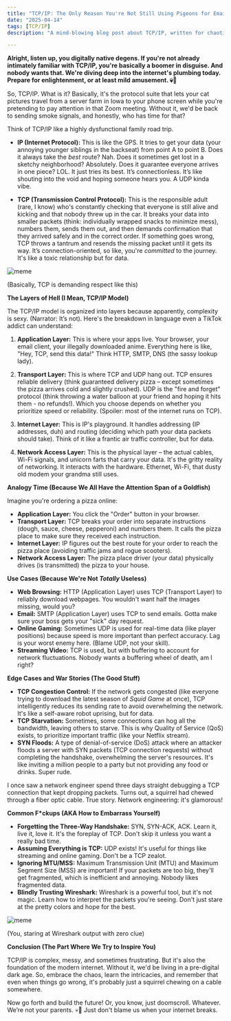 ```yaml
---
title: "TCP/IP: The Only Reason You're Not Still Using Pigeons for Email (Probably)"
date: "2025-04-14"
tags: [TCP/IP]
description: "A mind-blowing blog post about TCP/IP, written for chaotic Gen Z engineers who'd rather be doomscrolling."

---
```


**Alright, listen up, you digitally native degens. If you're not already intimately familiar with TCP/IP, you're basically a boomer in disguise. And nobody wants that. We're diving deep into the internet's plumbing today. Prepare for enlightenment, or at least mild amusement. 💀🙏**

So, TCP/IP. What is it? Basically, it's the protocol suite that lets your cat pictures travel from a server farm in Iowa to your phone screen while you're pretending to pay attention in that Zoom meeting. Without it, we'd be back to sending smoke signals, and honestly, who has time for that?

Think of TCP/IP like a highly dysfunctional family road trip.

*   **IP (Internet Protocol):** This is like the GPS. It tries to get your data (your annoying younger siblings in the backseat) from point A to point B. Does it always take the *best* route? Nah. Does it sometimes get lost in a sketchy neighborhood? Absolutely. Does it guarantee everyone arrives in one piece? LOL. It just tries its best. It’s connectionless. It’s like shouting into the void and hoping someone hears you. A UDP kinda vibe.

*   **TCP (Transmission Control Protocol):** This is the responsible adult (rare, I know) who's constantly checking that everyone is still alive and kicking and that nobody threw up in the car. It breaks your data into smaller packets (think: individually wrapped snacks to minimize mess), numbers them, sends them out, and then demands confirmation that they arrived safely and in the correct order. If something goes wrong, TCP throws a tantrum and resends the missing packet until it gets its way. It’s connection-oriented, so like, you're *committed* to the journey. It's like a toxic relationship but for data.

![meme](https://i.kym-cdn.com/photos/images/newsfeed/001/469/445/69d.jpg)

(Basically, TCP is demanding respect like this)

**The Layers of Hell (I Mean, TCP/IP Model)**

The TCP/IP model is organized into layers because apparently, complexity is sexy. (Narrator: It’s not). Here's the breakdown in language even a TikTok addict can understand:

1.  **Application Layer:** This is where your apps live. Your browser, your email client, your illegally downloaded anime. Everything here is like, "Hey, TCP, send this data!" Think HTTP, SMTP, DNS (the sassy lookup lady).

2.  **Transport Layer:** This is where TCP and UDP hang out. TCP ensures reliable delivery (think guaranteed delivery pizza – except sometimes the pizza arrives cold and slightly crushed). UDP is the "fire and forget" protocol (think throwing a water balloon at your friend and hoping it hits them - no refunds!). Which you choose depends on whether you prioritize speed or reliability. (Spoiler: most of the internet runs on TCP).

3.  **Internet Layer:** This is IP's playground. It handles addressing (IP addresses, duh) and routing (deciding which path your data packets should take). Think of it like a frantic air traffic controller, but for data.

4.  **Network Access Layer:** This is the physical layer – the actual cables, Wi-Fi signals, and unicorn farts that carry your data. It's the gritty reality of networking. It interacts with the hardware. Ethernet, Wi-Fi, that dusty old modem your grandma still uses.

**Analogy Time (Because We All Have the Attention Span of a Goldfish)**

Imagine you're ordering a pizza online:

*   **Application Layer:** You click the "Order" button in your browser.
*   **Transport Layer:** TCP breaks your order into separate instructions (dough, sauce, cheese, pepperoni) and numbers them. It calls the pizza place to make sure they received each instruction.
*   **Internet Layer:** IP figures out the best route for your order to reach the pizza place (avoiding traffic jams and rogue scooters).
*   **Network Access Layer:** The pizza place driver (your data) physically drives (is transmitted) the pizza to your house.

**Use Cases (Because We're Not *Totally* Useless)**

*   **Web Browsing:** HTTP (Application Layer) uses TCP (Transport Layer) to reliably download webpages. You wouldn't want half the images missing, would you?
*   **Email:** SMTP (Application Layer) uses TCP to send emails. Gotta make sure your boss gets your "sick" day request.
*   **Online Gaming:** Sometimes UDP is used for real-time data (like player positions) because speed is more important than perfect accuracy. Lag is your worst enemy here. (Blame UDP, not your skill).
*   **Streaming Video:** TCP is used, but with buffering to account for network fluctuations. Nobody wants a buffering wheel of death, am I right?

**Edge Cases and War Stories (The Good Stuff)**

*   **TCP Congestion Control:** If the network gets congested (like everyone trying to download the latest season of *Squid Game* at once), TCP intelligently reduces its sending rate to avoid overwhelming the network. It's like a self-aware robot uprising, but for data.
*   **TCP Starvation:** Sometimes, some connections can hog all the bandwidth, leaving others to starve. This is why Quality of Service (QoS) exists, to prioritize important traffic (like your Netflix stream).
*   **SYN Floods:** A type of denial-of-service (DoS) attack where an attacker floods a server with SYN packets (TCP connection requests) without completing the handshake, overwhelming the server's resources. It's like inviting a million people to a party but not providing any food or drinks. Super rude.

I once saw a network engineer spend three days straight debugging a TCP connection that kept dropping packets. Turns out, a squirrel had chewed through a fiber optic cable. True story. Network engineering: it's glamorous!

**Common F\*ckups (AKA How to Embarrass Yourself)**

*   **Forgetting the Three-Way Handshake:** SYN, SYN-ACK, ACK. Learn it, live it, love it. It's the foreplay of TCP. Don't skip it unless you want a really bad time.
*   **Assuming Everything is TCP:** UDP exists! It's useful for things like streaming and online gaming. Don't be a TCP zealot.
*   **Ignoring MTU/MSS:** Maximum Transmission Unit (MTU) and Maximum Segment Size (MSS) are important! If your packets are too big, they'll get fragmented, which is inefficient and annoying. Nobody likes fragmented data.
*   **Blindly Trusting Wireshark:** Wireshark is a powerful tool, but it's not magic. Learn how to interpret the packets you're seeing. Don't just stare at the pretty colors and hope for the best.

![meme](https://i.imgflip.com/5cq05g.jpg)

(You, staring at Wireshark output with zero clue)

**Conclusion (The Part Where We Try to Inspire You)**

TCP/IP is complex, messy, and sometimes frustrating. But it's also the foundation of the modern internet. Without it, we'd be living in a pre-digital dark age. So, embrace the chaos, learn the intricacies, and remember that even when things go wrong, it's probably just a squirrel chewing on a cable somewhere.

Now go forth and build the future! Or, you know, just doomscroll. Whatever. We’re not your parents. 💀🙏 Just don't blame us when your internet breaks.
